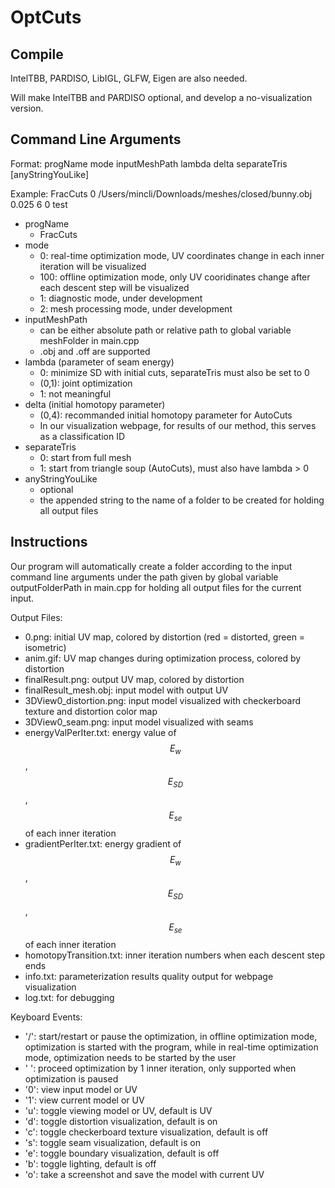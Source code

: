 # OptCuts

## Compile
IntelTBB, PARDISO, LibIGL, GLFW, Eigen are also needed.

Will make IntelTBB and PARDISO optional, and develop a no-visualization version.

## Command Line Arguments
Format: progName mode inputMeshPath lambda delta separateTris [anyStringYouLike]

Example: FracCuts 0 /Users/mincli/Downloads/meshes/closed/bunny.obj 0.025 6 0 test
* progName
  * FracCuts
* mode
  * 0: real-time optimization mode, UV coordinates change in each inner iteration will be visualized
  * 100: offline optimization mode, only UV cooridinates change after each descent step will be visualized
  * 1: diagnostic mode, under development
  * 2: mesh processing mode, under development
* inputMeshPath
  * can be either absolute path or relative path to global variable meshFolder in main.cpp
  * .obj and .off are supported
* lambda (parameter of seam energy)
  * 0: minimize SD with initial cuts, separateTris must also be set to 0
  * (0,1): joint optimization
  * 1: not meaningful
* delta (initial homotopy parameter)
  * (0,4): recommanded initial homotopy parameter for AutoCuts
  * In our visualization webpage, for results of our method, this serves as a classification ID
* separateTris
  * 0: start from full mesh
  * 1: start from triangle soup (AutoCuts), must also have lambda > 0
* anyStringYouLike
  * optional
  * the appended string to the name of a folder to be created for holding all output files

## Instructions
Our program will automatically create a folder according to the input command line arguments under the path given by 
global variable outputFolderPath in main.cpp for holding all output files for the current input.

Output Files:
* 0.png: initial UV map, colored by distortion (red = distorted, green = isometric)
* anim.gif: UV map changes during optimization process, colored by distortion
* finalResult.png: output UV map, colored by distortion
* finalResult_mesh.obj: input model with output UV
* 3DView0_distortion.png: input model visualized with checkerboard texture and distortion color map
* 3DView0_seam.png: input model visualized with seams
* energyValPerIter.txt: energy value of $$E_w$$, $$E_{SD}$$, $$E_{se}$$ of each inner iteration
* gradientPerIter.txt: energy gradient of $$E_w$$, $$E_{SD}$$, $$E_{se}$$ of each inner iteration
* homotopyTransition.txt: inner iteration numbers when each descent step ends
* info.txt: parameterization results quality output for webpage visualization
* log.txt: for debugging

Keyboard Events:
* '/': start/restart or pause the optimization, in offline optimization mode, optimization is started with the program, 
while in real-time optimization mode, optimization needs to be started by the user
* ' ': proceed optimization by 1 inner iteration, only supported when optimization is paused
* '0': view input model or UV
* '1': view current model or UV
* 'u': toggle viewing model or UV, default is UV
* 'd': toggle distortion visualization, default is on
* 'c': toggle checkerboard texture visualization, default is off
* 's': toggle seam visualization, default is on
* 'e': toggle boundary visualization, default is off
* 'b': toggle lighting, default is off
* 'o': take a screenshot and save the model with current UV
